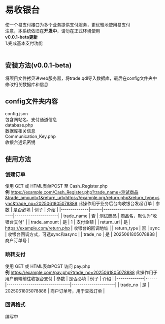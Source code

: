 # 易收银台
使一个易支付接口为多个业务提供支付服务，更优雅地使用易支付<br>
注意，本系统依旧在**开发中**，请勿在正式环境使用<br>
**v0.0.1-beta更新**<br>
1.完成基本支付功能<br><br>
## 安装方法(v0.0.1-beta) <br>
将项目文件拷贝进web服务器，将trade.qdl导入数据库，最后在config文件夹中修改相关数据库和信息
## config文件夹内容
config.json<br>
包含网站名、支付通道信息<br>
database.php<br>
数据库相关信息<br>
Communication_Key.php<br>
收银台通讯密钥<br>
## 使用方法<br>
### 创建订单
使用 GET 或 HTML表单POST 至 Cash_Register.php<br>
**例** https://example.com/Cash_Register.php?trade_name=测试商品&trade_amount=1&return_url=https://example.org/return.php&return_type=sync&trade_no=2025061805078888
此操作用于业务后台向收银台发起订单
| 参数           | 是否必填 | 例子                             | 介绍                   |
|--------------|------|--------------------------------|----------------------|
| trade_name   | 否    | 测试商品                           | 商品名，默认为"收银台支付"       |
| trade_amount | 是    | 1                              | 支付金额                 |
| return_url   | 是    | https://example.com/return.php | 收银台的回调地址             |
| return_type  | 否    | sync                           | 收银台回调方式，可选sync和async |
| trade_no     | 是    | 2025061805078888               | 商户订单号                |

### 跳转支付
使用 GET 或 HTML表单POST 访问 pay.php<br>
**例** https://example.com/pay.php?trade_no=2025061805078888
此操作用于用户前端前往收银台支付
| 参数           | 是否必填 | 例子                             | 介绍                   |
|--------------|------|--------------------------------|----------------------|
| trade_no   | 是    | 2025061805078888                           | 商户订单号，用于查找订单       |
### 回调格式
编写中
